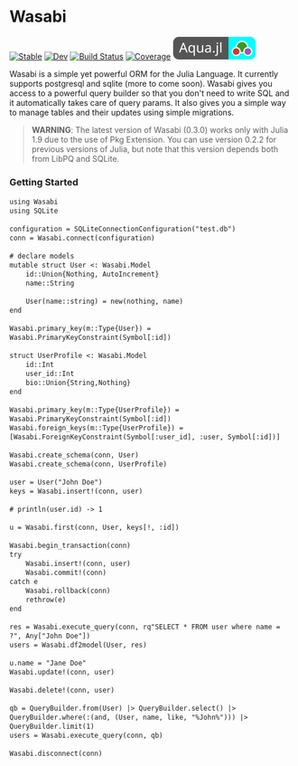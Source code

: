 # Wasabi

[![Stable](https://img.shields.io/badge/docs-stable-blue.svg)](https://iskyd.github.io/Wasabi.jl/stable/)
[![Dev](https://img.shields.io/badge/docs-dev-blue.svg)](https://iskyd.github.io/Wasabi.jl/dev/)
[![Build Status](https://github.com/iskyd/Wasabi.jl/actions/workflows/CI.yml/badge.svg?branch=main)](https://github.com/iskyd/Wasabi.jl/actions/workflows/CI.yml?query=branch%3Amain)
[![Coverage](https://codecov.io/gh/iskyd/Wasabi.jl/branch/main/graph/badge.svg)](https://codecov.io/gh/iskyd/Wasabi.jl)
[![Aqua QA](https://raw.githubusercontent.com/JuliaTesting/Aqua.jl/master/badge.svg)](https://github.com/JuliaTesting/Aqua.jl)


Wasabi is a simple yet powerful ORM for the Julia Language. It currently supports postgresql and sqlite (more to come soon). Wasabi gives you access to a powerful query builder so that you don't need to write SQL and it automatically takes care of query params. It also gives you a simple way to manage tables and their updates using simple migrations.

> **WARNING**: The latest version of Wasabi (0.3.0) works only with Julia 1.9 due to the use of Pkg Extension. You can use version 0.2.2 for previous versions of Julia, but note that this version depends both from LibPQ and SQLite.

### Getting Started

```
using Wasabi
using SQLite

configuration = SQLiteConnectionConfiguration("test.db")
conn = Wasabi.connect(configuration)

# declare models
mutable struct User <: Wasabi.Model
    id::Union{Nothing, AutoIncrement}
    name::String

    User(name::string) = new(nothing, name)
end

Wasabi.primary_key(m::Type{User}) = Wasabi.PrimaryKeyConstraint(Symbol[:id])

struct UserProfile <: Wasabi.Model
    id::Int
    user_id::Int
    bio::Union{String,Nothing}
end

Wasabi.primary_key(m::Type{UserProfile}) = Wasabi.PrimaryKeyConstraint(Symbol[:id])
Wasabi.foreign_keys(m::Type{UserProfile}) = [Wasabi.ForeignKeyConstraint(Symbol[:user_id], :user, Symbol[:id])]

Wasabi.create_schema(conn, User)
Wasabi.create_schema(conn, UserProfile)

user = User("John Doe")
keys = Wasabi.insert!(conn, user)

# println(user.id) -> 1

u = Wasabi.first(conn, User, keys[!, :id])

Wasabi.begin_transaction(conn)
try
    Wasabi.insert!(conn, user)
    Wasabi.commit!(conn)
catch e
    Wasabi.rollback(conn)
    rethrow(e)
end

res = Wasabi.execute_query(conn, rq"SELECT * FROM user where name = ?", Any["John Doe"])
users = Wasabi.df2model(User, res)

u.name = "Jane Doe"
Wasabi.update!(conn, user)

Wasabi.delete!(conn, user)

qb = QueryBuilder.from(User) |> QueryBuilder.select() |> QueryBuilder.where(:(and, (User, name, like, "%John%"))) |> QueryBuilder.limit(1)
users = Wasabi.execute_query(conn, qb)

Wasabi.disconnect(conn)
```
